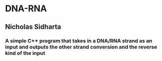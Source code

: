 # DNA-RNA
## Nicholas Sidharta

### A simple C++ program that takes in a DNA/RNA strand as an input and outputs the other strand conversion and the reverse kind of the input
